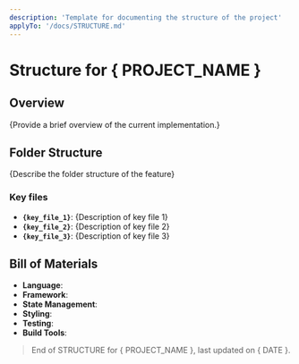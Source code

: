```yaml
---
description: 'Template for documenting the structure of the project'
applyTo: '/docs/STRUCTURE.md'
---
```


# Structure for { PROJECT_NAME }

## Overview

{Provide a brief overview of the current implementation.}

## Folder Structure

{Describe the folder structure of the feature}

### Key files

- **`{key_file_1}`**: {Description of key file 1}
- **`{key_file_2}`**: {Description of key file 2}
- **`{key_file_3}`**: {Description of key file 3}

## Bill of Materials

- **Language**: 
- **Framework**: 
- **State Management**: 
- **Styling**: 
- **Testing**: 
- **Build Tools**: 

> End of STRUCTURE for { PROJECT_NAME }, last updated on { DATE }.